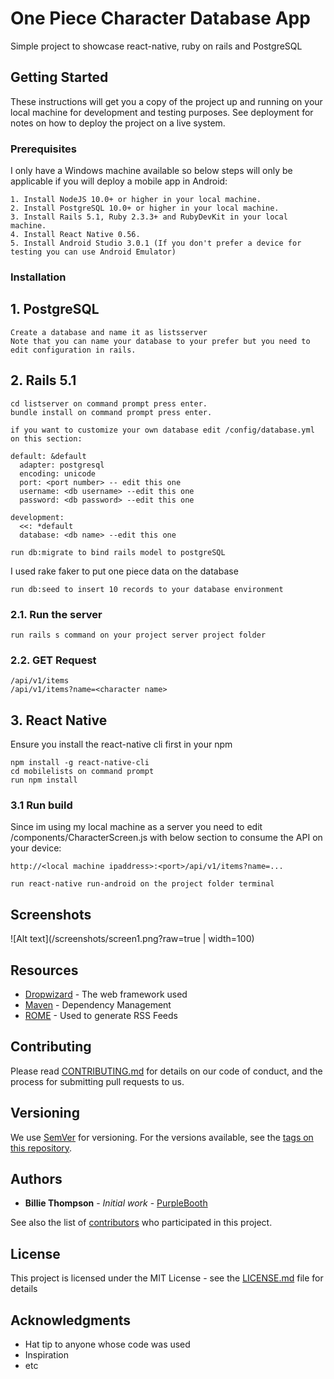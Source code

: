 # One Piece Character Database App

Simple project to showcase react-native, ruby on rails and PostgreSQL

## Getting Started

These instructions will get you a copy of the project up and running on your local machine for development and testing purposes. See deployment for notes on how to deploy the project on a live system.

### Prerequisites 

I only have a Windows machine available so below steps will only be applicable if you will deploy a mobile app in Android:

```
1. Install NodeJS 10.0+ or higher in your local machine.
2. Install PostgreSQL 10.0+ or higher in your local machine.
3. Install Rails 5.1, Ruby 2.3.3+ and RubyDevKit in your local machine.
4. Install React Native 0.56.
5. Install Android Studio 3.0.1 (If you don't prefer a device for testing you can use Android Emulator)
```

### Installation

## 1. PostgreSQL
```
Create a database and name it as listsserver
Note that you can name your database to your prefer but you need to edit configuration in rails.  
```

## 2. Rails 5.1
```
cd listserver on command prompt press enter.
bundle install on command prompt press enter.
```

```
if you want to customize your own database edit /config/database.yml on this section:

default: &default
  adapter: postgresql
  encoding: unicode
  port: <port number> -- edit this one
  username: <db username> --edit this one
  password: <db password> --edit this one

development:
  <<: *default
  database: <db name> --edit this one

```

```
run db:migrate to bind rails model to postgreSQL
```

I used rake faker to put one piece data on the database

```
run db:seed to insert 10 records to your database environment
```

### 2.1. Run the server
```
run rails s command on your project server project folder
```


### 2.2. GET Request
```
/api/v1/items
/api/v1/items?name=<character name>
```

## 3. React Native
Ensure you install the react-native cli first in your npm
```
npm install -g react-native-cli
cd mobilelists on command prompt
run npm install
```
### 3.1 Run build
Since im using my local machine as a server you need to edit /components/CharacterScreen.js with below section to consume the API on your device:
```
http://<local machine ipaddress>:<port>/api/v1/items?name=...
```

```
run react-native run-android on the project folder terminal
```
## Screenshots
![Alt text](/screenshots/screen1.png?raw=true | width=100)

## Resources

* [Dropwizard](http://www.dropwizard.io/1.0.2/docs/) - The web framework used
* [Maven](https://maven.apache.org/) - Dependency Management
* [ROME](https://rometools.github.io/rome/) - Used to generate RSS Feeds

## Contributing

Please read [CONTRIBUTING.md](https://gist.github.com/PurpleBooth/b24679402957c63ec426) for details on our code of conduct, and the process for submitting pull requests to us.

## Versioning

We use [SemVer](http://semver.org/) for versioning. For the versions available, see the [tags on this repository](https://github.com/your/project/tags). 

## Authors

* **Billie Thompson** - *Initial work* - [PurpleBooth](https://github.com/PurpleBooth)

See also the list of [contributors](https://github.com/your/project/contributors) who participated in this project.

## License

This project is licensed under the MIT License - see the [LICENSE.md](LICENSE.md) file for details

## Acknowledgments

* Hat tip to anyone whose code was used
* Inspiration
* etc
